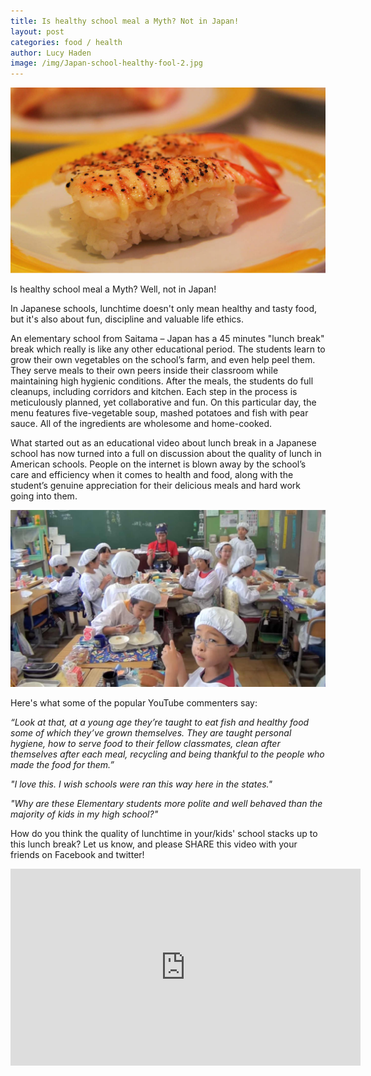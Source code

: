 ```yaml
---
title: Is healthy school meal a Myth? Not in Japan! 
layout: post
categories: food / health
author: Lucy Haden
image: /img/Japan-school-healthy-fool-2.jpg
---
```


![Existential - Is healthy food in schools a Myth? Well, not in Japan!](/img/Japan-school-healthy-fool-1.jpg)
 
Is healthy school meal a Myth? Well, not in Japan! 

In Japanese schools, lunchtime doesn't only mean healthy and tasty food, but it's also about fun, discipline and valuable life ethics.

An elementary school from Saitama – Japan has a 45 minutes "lunch break" break which really is like any other educational period. The students learn to grow their own vegetables on the school’s farm, and even help peel them. They serve meals to their own peers inside their classroom while maintaining high hygienic conditions. After the meals, the students do full cleanups, including corridors and kitchen. Each step in the process is meticulously planned, yet collaborative and fun. On this particular day, the menu features five-vegetable soup, mashed potatoes and fish with pear sauce. All of the ingredients are wholesome and home-cooked. 

What started out as an educational video about lunch break in a Japanese school has now turned into a full on discussion about the quality of lunch in American schools. People on the internet is blown away by the school’s care and efficiency when it comes to health and food, along with the student’s genuine appreciation for their delicious meals and hard work going into them.  

![Existential - Is healthy food in schools a Myth? Well, not in Japan!](/img/Japan-school-healthy-fool.jpg)

Here's what some of the popular YouTube commenters say:  

*“Look at that, at a young age they’re taught to eat fish and healthy food some of which they’ve grown themselves. They are taught personal hygiene, how to serve food to their fellow classmates, clean after themselves after each meal, recycling and being thankful to the people who made the food for them.”*

*"I love this. I wish schools were ran this way here in the states.﻿"* 

*"Why are these Elementary students more polite and well behaved than the majority of kids in my high school?"* 

How do you think the quality of lunchtime in your/kids' school stacks up to this lunch break? Let us know, and please SHARE this video with your friends on Facebook and twitter! 

<iframe width="560" height="315" src="https://www.youtube.com/embed/hL5mKE4e4uU" frameborder="0" allowfullscreen></iframe> 
 
 
 



  
 
        